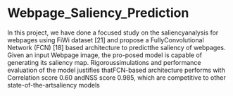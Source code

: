 # Webpage_Saliency_Prediction

In this project, we have done a focused study on the saliencyanalysis for webpages using FiWi dataset [21] and propose a FullyConvolutional Network (FCN) [18] based architecture to predictthe saliency of webpages. Given an input Webpage image, the pro-posed model is capable of generating its saliency map. Rigoroussimulations and performance evaluation of the model justifies thatFCN-based architecture performs with Correlation score 0.60 andNSS score 0.985, which are competitive to other state-of-the-artsaliency models
